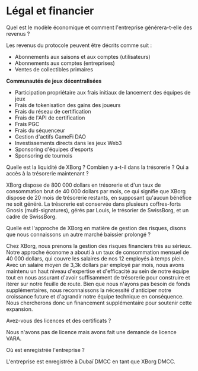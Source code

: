 # Légal et financier

Quel est le modèle économique et comment l'entreprise générera-t-elle des revenus ?

Les revenus du protocole peuvent être décrits comme suit :

* Abonnements aux saisons et aux comptes (utilisateurs)
* Abonnements aux comptes (entreprises)
* Ventes de collectibles primaires

**Communautés de jeux décentralisées**

* Participation propriétaire aux frais initiaux de lancement des équipes de jeux
* Frais de tokenisation des gains des joueurs
* Frais du réseau de certification
* Frais de l'API de certification
* Frais PGC
* Frais du séquenceur
* Gestion d'actifs GameFi DAO
* Investissements directs dans les jeux Web3
* Sponsoring d'équipes d'esports
* Sponsoring de tournois

Quelle est la liquidité de XBorg ? Combien y a-t-il dans la trésorerie ? Qui a accès à la trésorerie maintenant ?

XBorg dispose de 800 000 dollars en trésorerie et d'un taux de consommation brut de 40 000 dollars par mois, ce qui signifie que XBorg dispose de 20 mois de trésorerie restants, en supposant qu'aucun bénéfice ne soit généré. La trésorerie est conservée dans plusieurs coffres-forts Gnosis (multi-signatures), gérés par Louis, le trésorier de SwissBorg, et un cadre de SwissBorg.

Quelle est l'approche de XBorg en matière de gestion des risques, disons que nous connaissons un autre marché baissier prolongé ?

Chez XBorg, nous prenons la gestion des risques financiers très au sérieux. Notre approche économe a abouti à un taux de consommation mensuel de 40 000 dollars, qui couvre les salaires de nos 12 employés à temps plein. Avec un salaire moyen de 3,3k dollars par employé par mois, nous avons maintenu un haut niveau d'expertise et d'efficacité au sein de notre équipe tout en nous assurant d'avoir suffisamment de trésorerie pour construire et itérer sur notre feuille de route. Bien que nous n'ayons pas besoin de fonds supplémentaires, nous reconnaissons la nécessité d'anticiper notre croissance future et d'agrandir notre équipe technique en conséquence. Nous chercherons donc un financement supplémentaire pour soutenir cette expansion.

Avez-vous des licences et des certificats ?

Nous n'avons pas de licence mais avons fait une demande de licence VARA.

Où est enregistrée l'entreprise ?

L'entreprise est enregistrée à Dubaï DMCC en tant que XBorg DMCC.